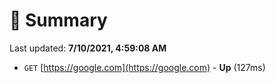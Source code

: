 # 📖 Summary
Last updated: **7/10/2021, 4:59:08 AM**

- `GET` [https://google.com](https://google.com) - **Up** (127ms)
